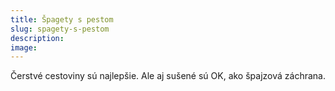 ```yaml
---
title: Špagety s pestom
slug: spagety-s-pestom
description:
image:
---
```


Čerstvé cestoviny sú najlepšie. Ale aj sušené sú OK, ako špajzová záchrana.
